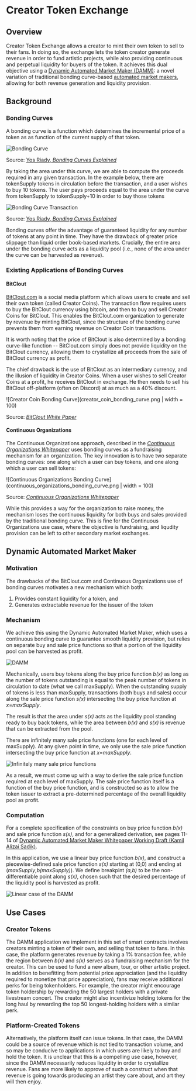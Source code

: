 # Creator Token Exchange

## Overview

Creator Token Exchange allows a creator to mint their own token to sell to their fans. In doing so, the exchange lets the token creator generate revenue in order to fund artistic projects, while also providing continuous and perpetual liquidity for buyers of the token. It achieves this dual objective using a [Dynamic Automated Market Maker (DAMM)](https://github.com/kamilsadik/CreatorTokenExchange/blob/main/damm_paper_draft.pdf): a novel variation of traditional bonding curve-based [automated market makers](https://www.gemini.com/cryptopedia/amm-what-are-automated-market-makers), allowing for both revenue generation and liquidity provision.

## Background

### Bonding Curves

A bonding curve is a function which determines the incremental price of a token as as function of the current supply of that token.

![Bonding Curve](bonding_curve.jpeg)

Source: [Yos Riady, *Bonding Curves Explained*](https://yos.io/2018/11/10/bonding-curves/)

By taking the area under this curve, we are able to compute the proceeds required in any given transaction. In the example below, there are tokenSupply tokens in circulation before the transaction, and a user wishes to buy 10 tokens. The user pays proceeds equal to the area under the curve from tokenSupply to tokenSupply+10 in order to buy those tokens

![Bonding Curve Transaction](bonding_curve_transaction.jpeg)

Source: [Yos Riady, *Bonding Curves Explained*](https://yos.io/2018/11/10/bonding-curves/)

Bonding curves offer the advantage of guaranteed liquidity for any number of tokens at any point in time. They have the drawback of greater price slippage than liquid order book-based markets. Crucially, the entire area under the bonding curve acts as a liquidity pool (i.e., none of the area under the curve can be harvested as revenue).

### Existing Applications of Bonding Curves

#### BitClout

[BitClout.com](https://bitclout.com/) is a social media platform which allows users to create and sell their own token (called Creator Coins). The transaction flow requires users to buy the BitClout currency using bitcoin, and then to buy and sell Creator Coins for BitClout. This enables the BitClout.com organization to generate by revenue by minting BitClout, since the structure of the bonding curve prevents them from earning revenue on Creator Coin transactions.

It is worth noting that the price of BitClout is also determined by a bonding curve-like function -- BitClout.com simply does not provide liquidity on the BitClout currency, allowing them to crystallize all proceeds from the sale of BitClout currency as profit.

The chief drawback is the use of BitClout as an intermediary currency, and the illusion of liquidity in Creator Coins. When a user wishes to sell Creator Coins at a profit, he receives BitClout in exchange. He then needs to sell his BitClout off-platform (often on Discord) at as much as a 40% discount.

![Creator Coin Bonding Curve](creator_coin_bonding_curve.png | width = 100)

Source: [*BitClout White Paper*](https://bitcloutwhitepaper.com/)

#### Continuous Organizations

The Continuous Organizations approach, described in the [*Continuous Organizations Whitepaper*](https://github.com/C-ORG/whitepaper/) uses bonding curves as a fundraising mechanism for an organization. The key innovation is to have two separate bonding curves: one along which a user can buy tokens, and one along which a user can sell tokens:

![Continuous Organizations Bonding Curve](continuous_organizations_bonding_curve.png | width = 100)

Source: [*Continuous Organizations Whitepaper*](https://github.com/C-ORG/whitepaper/)

While this provides a way for the organization to raise money, the mechanism loses the continuous liquidity for both buys and sales provided by the traditional bonding curve. This is fine for the Continuous Organizations use case, where the objective is fundraising, and liqudity provision can be left to other secondary market exchanges.

## Dynamic Automated Market Maker

### Motivation

The drawbacks of the BitClout.com and Continuous Organizations use of bonding curves motivates a new mechanism which both:
1. Provides constant liquidity for a token, and
2. Generates extractable revenue for the issuer of the token

### Mechanism

We achieve this using the Dynamic Automated Market Maker, which uses a continuous bonding curve to guarantee smooth liquidity provision, but relies on separate buy and sale price functions so that a portion of the liquidity pool can be harvested as profit.

![DAMM](damm.png)

Mechanically, users buy tokens along the buy price function *b(x)* as long as the number of tokens outstanding is equal to the peak number of tokens in circulation to date (what we call maxSupply). When the outstanding supply of tokens is less than maxSupply, transactions (both buys and sales) occur along the sale price function *s(x)* intersecting the buy price function at *x*=*maxSupply*. 

The result is that the area under *s(x)* acts as the liquidity pool standing ready to buy back tokens, while the area between *b(x)* and *s(x)* is revenue that can be extracted from the pool.

There are infinitely many sale price functions (one for each level of maxSupply). At any given point in time, we only use the sale price function intersecting the buy price function at *x*=*maxSupply*.

![Infinitely many sale price functions](many_sale_fncs.png)

As a result, we must come up with a way to derive the sale price function required at each level of maxSupply. The sale price function itself is a function of the buy price function, and is constructed so as to allow the token issuer to extract a pre-determined percentage of the overall liquidity pool as profit.

### Computation

For a complete specification of the constraints on buy price function *b(x)* and sale price function *s(x)*, and for a generalized derivation, see pages 11-14 of [Dynamic Automated Market Maker Whitepaper Working Draft (Kamil Alizai Sadik)](https://github.com/kamilsadik/CreatorTokenExchange/blob/main/damm_paper_draft.pdf).

In this application, we use a linear buy price function *b(x)*, and construct a piecewise-defined sale price function *s(x)* starting at (0,0) and ending at (*maxSupply*,*b(maxSupply)*). We define breakpint *(a,b)* to be the non-differentiable point along *s(x)*, chosen such that the desired percentage of the liquidity pool is harvested as profit.

![Linear case of the DAMM](linear_damm.png)

## Use Cases

### Creator Tokens

The DAMM application we implement in this set of smart contracts involves creators minting a token of their own, and selling that token to fans. In this case, the platform generates revenue by taking a 1% transaction fee, while the region between *b(x)* and *s(x)* serves as a fundraising mechanism for the creator. This can be used to fund a new album, tour, or other artistic project. In addition to benefitting from potential price appreciation (and the liquidity required to monetize that price appreciation), fans may receive additional perks for being tokenholders. For example, the creator might encourage token holdership by rewarding the 50 largest holders with a private livestream concert. The creator might also incentivize holding tokens for the long haul by rewarding the top 50 longest-holding holders with a similar perk.

### Platform-Created Tokens

Alternatively, the platform itself can issue tokens. In that case, the DAMM could be a source of revenue which is not tied to transaction volume, and so may be conducive to applications in which users are likely to buy and hold the token. It is unclear that this is a compelling use case, however, since the DAMM necessarily reduces liquidity in order to crystallize revenue. Fans are more likely to approve of such a construct when that revenue is going towards producing an artist they care about, and art they will then enjoy.